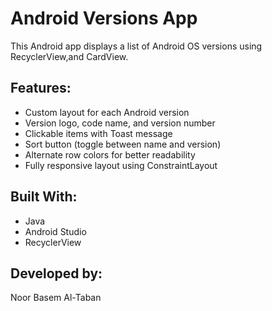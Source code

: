 # Android Versions App 
This Android app displays a list of Android OS versions using RecyclerView,and CardView.

##  Features:
- Custom layout for each Android version
- Version logo, code name, and version number
- Clickable items with Toast message
- Sort button (toggle between name and version)
- Alternate row colors for better readability
- Fully responsive layout using ConstraintLayout

## Built With:
- Java
- Android Studio
- RecyclerView

##  Developed by:
Noor Basem Al-Taban 

